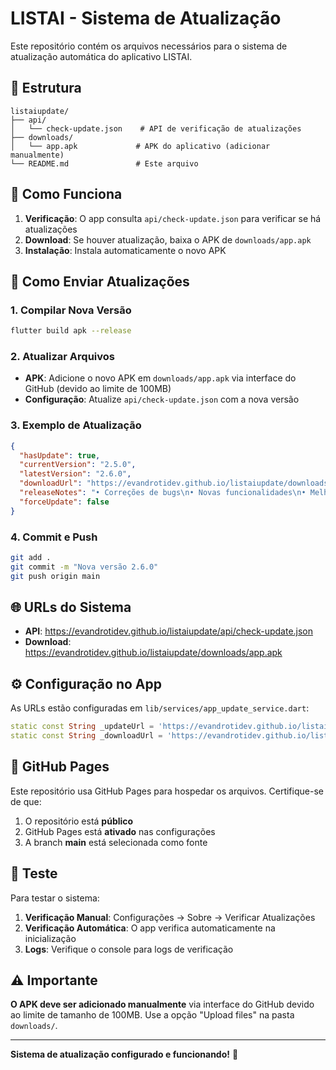# LISTAI - Sistema de Atualização

Este repositório contém os arquivos necessários para o sistema de atualização automática do aplicativo LISTAI.

## 📁 Estrutura

```
listaiupdate/
├── api/
│   └── check-update.json    # API de verificação de atualizações
├── downloads/
│   └── app.apk             # APK do aplicativo (adicionar manualmente)
└── README.md               # Este arquivo
```

## 🔧 Como Funciona

1. **Verificação**: O app consulta `api/check-update.json` para verificar se há atualizações
2. **Download**: Se houver atualização, baixa o APK de `downloads/app.apk`
3. **Instalação**: Instala automaticamente o novo APK

## 📝 Como Enviar Atualizações

### 1. Compilar Nova Versão
```bash
flutter build apk --release
```

### 2. Atualizar Arquivos
- **APK**: Adicione o novo APK em `downloads/app.apk` via interface do GitHub (devido ao limite de 100MB)
- **Configuração**: Atualize `api/check-update.json` com a nova versão

### 3. Exemplo de Atualização
```json
{
  "hasUpdate": true,
  "currentVersion": "2.5.0",
  "latestVersion": "2.6.0",
  "downloadUrl": "https://evandrotidev.github.io/listaiupdate/downloads/app.apk",
  "releaseNotes": "• Correções de bugs\n• Novas funcionalidades\n• Melhorias de performance",
  "forceUpdate": false
}
```

### 4. Commit e Push
```bash
git add .
git commit -m "Nova versão 2.6.0"
git push origin main
```

## 🌐 URLs do Sistema

- **API**: https://evandrotidev.github.io/listaiupdate/api/check-update.json
- **Download**: https://evandrotidev.github.io/listaiupdate/downloads/app.apk

## ⚙️ Configuração no App

As URLs estão configuradas em `lib/services/app_update_service.dart`:

```dart
static const String _updateUrl = 'https://evandrotidev.github.io/listaiupdate/api/check-update.json';
static const String _downloadUrl = 'https://evandrotidev.github.io/listaiupdate/downloads/app.apk';
```

## 🚀 GitHub Pages

Este repositório usa GitHub Pages para hospedar os arquivos. Certifique-se de que:

1. O repositório está **público**
2. GitHub Pages está **ativado** nas configurações
3. A branch **main** está selecionada como fonte

## 📱 Teste

Para testar o sistema:

1. **Verificação Manual**: Configurações → Sobre → Verificar Atualizações
2. **Verificação Automática**: O app verifica automaticamente na inicialização
3. **Logs**: Verifique o console para logs de verificação

## ⚠️ Importante

**O APK deve ser adicionado manualmente** via interface do GitHub devido ao limite de tamanho de 100MB. Use a opção "Upload files" na pasta `downloads/`.

---

**Sistema de atualização configurado e funcionando!** 🎉
